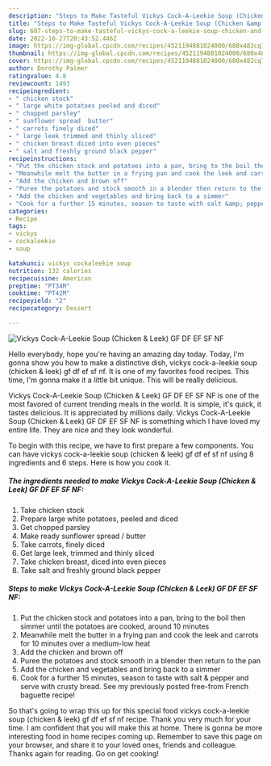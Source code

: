 ```yaml
---
description: "Steps to Make Tasteful Vickys Cock-A-Leekie Soup (Chicken &amp;amp; Leek) GF DF EF SF NF"
title: "Steps to Make Tasteful Vickys Cock-A-Leekie Soup (Chicken &amp;amp; Leek) GF DF EF SF NF"
slug: 607-steps-to-make-tasteful-vickys-cock-a-leekie-soup-chicken-and-amp-leek-gf-df-ef-sf-nf
date: 2022-10-27T20:43:52.446Z
image: https://img-global.cpcdn.com/recipes/4521194881024000/680x482cq70/vickys-cock-a-leekie-soup-chicken-leek-gf-df-ef-sf-nf-recipe-main-photo.jpg
thumbnail: https://img-global.cpcdn.com/recipes/4521194881024000/680x482cq70/vickys-cock-a-leekie-soup-chicken-leek-gf-df-ef-sf-nf-recipe-main-photo.jpg
cover: https://img-global.cpcdn.com/recipes/4521194881024000/680x482cq70/vickys-cock-a-leekie-soup-chicken-leek-gf-df-ef-sf-nf-recipe-main-photo.jpg
author: Dorothy Palmer
ratingvalue: 4.8
reviewcount: 1493
recipeingredient:
- " chicken stock"
- " large white potatoes peeled and diced"
- " chopped parsley"
- " sunflower spread  butter"
- " carrots finely diced"
- " large leek trimmed and thinly sliced"
- " chicken breast diced into even pieces"
- " salt and freshly ground black pepper"
recipeinstructions:
- "Put the chicken stock and potatoes into a pan, bring to the boil then simmer until the potatoes are cooked, around 10 minutes"
- "Meanwhile melt the butter in a frying pan and cook the leek and carrots for 10 minutes over a medium-low heat"
- "Add the chicken and brown off"
- "Puree the potatoes and stock smooth in a blender then return to the pan"
- "Add the chicken and vegetables and bring back to a simmer"
- "Cook for a further 15 minutes, season to taste with salt &amp; pepper and serve with crusty bread. See my previously posted free-from French baguette recipe!"
categories:
- Recipe
tags:
- vickys
- cockaleekie
- soup

katakunci: vickys cockaleekie soup 
nutrition: 132 calories
recipecuisine: American
preptime: "PT34M"
cooktime: "PT42M"
recipeyield: "2"
recipecategory: Dessert

---
```



![Vickys Cock-A-Leekie Soup (Chicken &amp; Leek) GF DF EF SF NF](https://img-global.cpcdn.com/recipes/4521194881024000/680x482cq70/vickys-cock-a-leekie-soup-chicken-leek-gf-df-ef-sf-nf-recipe-main-photo.jpg)

Hello everybody, hope you're having an amazing day today. Today, I'm gonna show you how to make a distinctive dish, vickys cock-a-leekie soup (chicken &amp; leek) gf df ef sf nf. It is one of my favorites food recipes. This time, I'm gonna make it a little bit unique. This will be really delicious.

Vickys Cock-A-Leekie Soup (Chicken &amp; Leek) GF DF EF SF NF is one of the most favored of current trending meals in the world. It is simple, it's quick, it tastes delicious. It is appreciated by millions daily. Vickys Cock-A-Leekie Soup (Chicken &amp; Leek) GF DF EF SF NF is something which I have loved my entire life. They are nice and they look wonderful.




To begin with this recipe, we have to first prepare a few components. You can have vickys cock-a-leekie soup (chicken &amp; leek) gf df ef sf nf using 8 ingredients and 6 steps. Here is how you cook it.

<!--inarticleads1-->

##### The ingredients needed to make Vickys Cock-A-Leekie Soup (Chicken &amp; Leek) GF DF EF SF NF:

1. Take  chicken stock
1. Prepare  large white potatoes, peeled and diced
1. Get  chopped parsley
1. Make ready  sunflower spread / butter
1. Take  carrots, finely diced
1. Get  large leek, trimmed and thinly sliced
1. Take  chicken breast, diced into even pieces
1. Take  salt and freshly ground black pepper




<!--inarticleads2-->

##### Steps to make Vickys Cock-A-Leekie Soup (Chicken &amp; Leek) GF DF EF SF NF:

1. Put the chicken stock and potatoes into a pan, bring to the boil then simmer until the potatoes are cooked, around 10 minutes
1. Meanwhile melt the butter in a frying pan and cook the leek and carrots for 10 minutes over a medium-low heat
1. Add the chicken and brown off
1. Puree the potatoes and stock smooth in a blender then return to the pan
1. Add the chicken and vegetables and bring back to a simmer
1. Cook for a further 15 minutes, season to taste with salt &amp; pepper and serve with crusty bread. See my previously posted free-from French baguette recipe!




So that's going to wrap this up for this special food vickys cock-a-leekie soup (chicken &amp; leek) gf df ef sf nf recipe. Thank you very much for your time. I am confident that you will make this at home. There is gonna be more interesting food in home recipes coming up. Remember to save this page on your browser, and share it to your loved ones, friends and colleague. Thanks again for reading. Go on get cooking!
